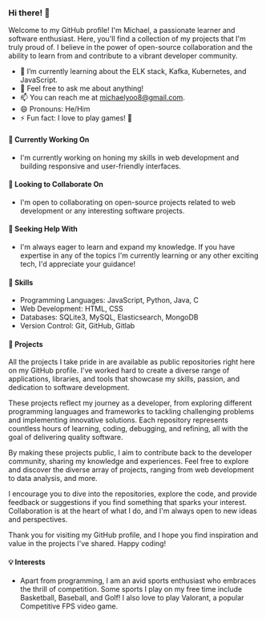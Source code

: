 ### Hi there! 👋

Welcome to my GitHub profile! I'm Michael, a passionate learner and software enthusiast. Here, you'll find a collection of my projects that I'm truly proud of. I believe in the power of open-source collaboration and the ability to learn from and contribute to a vibrant developer community.

- 🌱 I’m currently learning about the ELK stack, Kafka, Kubernetes, and JavaScript.
- 💬 Feel free to ask me about anything!
- 📫 You can reach me at michaelyoo8@gmail.com.
- 😄 Pronouns: He/Him
- ⚡ Fun fact: I love to play games! :space_invader:

#### 🔭 Currently Working On

- I'm currently working on honing my skills in web development and building responsive and user-friendly interfaces.

#### 👯 Looking to Collaborate On

- I'm open to collaborating on open-source projects related to web development or any interesting software projects.

#### 🤔 Seeking Help With

- I'm always eager to learn and expand my knowledge. If you have expertise in any of the topics I'm currently learning or any other exciting tech, I'd appreciate your guidance!

#### 💼 Skills

- Programming Languages: JavaScript, Python, Java, C
- Web Development: HTML, CSS
- Databases: SQLite3, MySQL, Elasticsearch, MongoDB
- Version Control: Git, GitHub, Gitlab

#### 📂 Projects

All the projects I take pride in are available as public repositories right here on my GitHub profile. I've worked hard to create a diverse range of applications, libraries, and tools that showcase my skills, passion, and dedication to software development.

These projects reflect my journey as a developer, from exploring different programming languages and frameworks to tackling challenging problems and implementing innovative solutions. Each repository represents countless hours of learning, coding, debugging, and refining, all with the goal of delivering quality software.

By making these projects public, I aim to contribute back to the developer community, sharing my knowledge and experiences. Feel free to explore and discover the diverse array of projects, ranging from web development to data analysis, and more.

I encourage you to dive into the repositories, explore the code, and provide feedback or suggestions if you find something that sparks your interest. Collaboration is at the heart of what I do, and I'm always open to new ideas and perspectives.

Thank you for visiting my GitHub profile, and I hope you find inspiration and value in the projects I've shared. Happy coding!


#### 💡 Interests

- Apart from programming, I am an avid sports enthusiast who embraces the thrill of competition. Some sports I play on my free time include Basketball, Baseball, and Golf! I also love to play Valorant, a popular Competitive FPS video game.

<!-- 
**myoo18/myoo18** is a ✨ _special_ ✨ repository because its `README.md` (this file) appears on your GitHub profile.
-->

